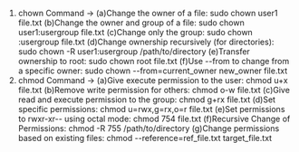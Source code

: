 1. chown Command -> (a)Change the owner of a file: sudo chown user1 file.txt
   (b)Change the owner and group of a file: sudo chown user1:usergroup file.txt
   (c)Change only the group: sudo chown :usergroup file.txt
   (d)Change ownership recursively (for directories): sudo chown -R user1:usergroup /path/to/directory
   (e)Transfer ownership to root: sudo chown root file.txt
   (f)Use --from to change from a specific owner: sudo chown --from=current_owner new_owner file.txt
2. chmod Command -> (a)Give execute permission to the user: chmod u+x file.txt
   (b)Remove write permission for others: chmod o-w file.txt
   (c)Give read and execute permission to the group: chmod g+rx file.txt
   (d)Set specific permissions: chmod u=rwx,g=rx,o=r file.txt
   (e)Set permissions to rwxr-xr-- using octal mode: chmod 754 file.txt
   (f)Recursive Change of Permissions: chmod -R 755 /path/to/directory
   (g)Change permissions based on existing files: chmod --reference=ref_file.txt target_file.txt
